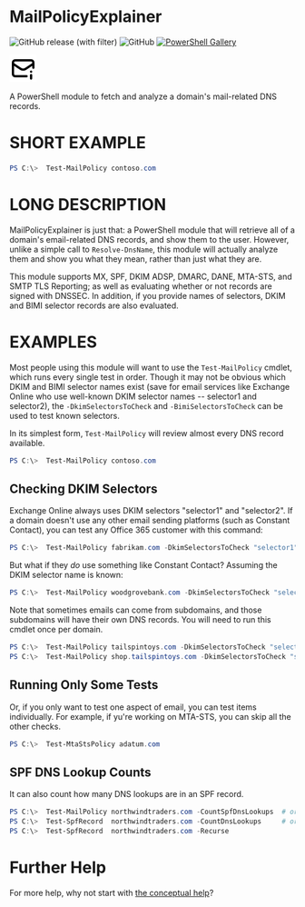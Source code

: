 # MailPolicyExplainer
![GitHub release (with filter)](https://img.shields.io/github/v/release/rhymeswithmogul/MailPolicyExplainer)
![GitHub](https://img.shields.io/github/license/rhymeswithmogul/MailPolicyExplainer?logo=gnu)
[![PowerShell Gallery](https://img.shields.io/powershellgallery/dt/MailPolicyExplainer?logo=powershell&label=PowerShell%20Gallery%20downloads)](https://www.powershellgallery.com/packages/MailPolicyExplainer/)

![Unofficial logo: email with an info icon](https://raw.githubusercontent.com/rhymeswithmogul/MailPolicyExplainer/main/icon/icon.svg)

A PowerShell module to fetch and analyze a domain's mail-related DNS records.

# SHORT EXAMPLE
```powershell
PS C:\>  Test-MailPolicy contoso.com
```

# LONG DESCRIPTION
MailPolicyExplainer is just that: a PowerShell module that will retrieve all of a domain's email-related DNS records, and show them to the user. However, unlike a simple call to `Resolve-DnsName`, this module will actually analyze them and show you what they mean, rather than just what they are.

This module supports MX, SPF, DKIM ADSP, DMARC, DANE, MTA-STS, and SMTP TLS Reporting; as well as evaluating whether or not records are signed with DNSSEC. In addition, if you provide names of selectors, DKIM and BIMI selector records are also evaluated.

# EXAMPLES
Most people using this module will want to use the `Test-MailPolicy` cmdlet, which runs every single test in order.  Though it may not be obvious which DKIM and BIMI selector names exist (save for email services like Exchange Online who use well-known DKIM selector names -- selector1 and selector2), the `-DkimSelectorsToCheck` and `-BimiSelectorsToCheck` can be used to test known selectors.

In its simplest form, `Test-MailPolicy` will review almost every DNS record available.
```powershell
PS C:\>  Test-MailPolicy contoso.com
```

## Checking DKIM Selectors
Exchange Online always uses DKIM selectors "selector1" and "selector2".  If a domain doesn't use any other email sending platforms (such as Constant Contact), you can test any Office 365 customer with this command:
```powershell
PS C:\>  Test-MailPolicy fabrikam.com -DkimSelectorsToCheck "selector1","selector2"
```

But what if they *do* use something like Constant Contact?  Assuming the DKIM selector name is known:
```powershell
PS C:\>  Test-MailPolicy woodgrovebank.com -DkimSelectorsToCheck "selector1","selector2","constantcontact"
```

Note that sometimes emails can come from subdomains, and those subdomains will have their own DNS records.  You will need to run this cmdlet once per domain.
```powershell
PS C:\>  Test-MailPolicy tailspintoys.com -DkimSelectorsToCheck "selector1","selector2"
PS C:\>  Test-MailPolicy shop.tailspintoys.com -DkimSelectorsToCheck "shopify"
```

## Running Only Some Tests
Or, if you only want to test one aspect of email, you can test items individually.  For example, if yu're working on MTA-STS, you can skip all the other checks.
```powershell
PS C:\>  Test-MtaStsPolicy adatum.com
```

## SPF DNS Lookup Counts
It can also count how many DNS lookups are in an SPF record.
```powershell
PS C:\>  Test-MailPolicy northwindtraders.com -CountSpfDnsLookups  # or
PS C:\>  Test-SpfRecord  northwindtraders.com -CountDnsLookups     # or
PS C:\>  Test-SpfRecord  northwindtraders.com -Recurse
```


# Further Help
For more help, why not start with [the conceptual help](https://github.com/rhymeswithmogul/MailPolicyExplainer/blob/main/man/en-US/about_MailPolicyExplainer.md)?